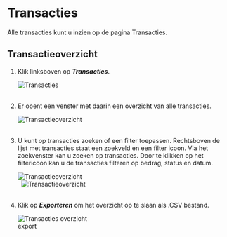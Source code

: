 # Transacties

Alle transacties kunt u inzien op de pagina Transacties.

## Transactieoverzicht

1.  Klik linksboven op **_Transacties_**.

    <img src="https://raw.githubusercontent.com/teamforus/manuals/master/img/manual-gemeente-transacties-menu.png" alt="Transacties" style="max-width:300px">
    <br />&nbsp;

2.  Er opent een venster met daarin een overzicht van alle transacties.

    <img src="https://raw.githubusercontent.com/teamforus/manuals/master/img/manual-gemeente-transactie-overzicht.png" alt="Transactieoverzicht">
    <br />&nbsp;

3.  U kunt op transacties zoeken of een filter toepassen. Rechtsboven de lijst met transacties staat een zoekveld en een filter icoon. Via het zoekvenster kan u zoeken op transacties. Door te klikken op het filtericoon kan u de transacties filteren op bedrag, status en datum.

    <img src="https://raw.githubusercontent.com/teamforus/manuals/master/img/manual-gemeente-transacties-zoek.png" alt="Transactieoverzicht" style="max-width:300px">
    <br />&nbsp;

    <img src="https://raw.githubusercontent.com/teamforus/manuals/master/img/manual-gemeente-transacties-filter.png" alt="Transactieoverzicht" style="max-width:300px">
    <br />&nbsp;


4. Klik op **_Exporteren_** om het overzicht op te slaan als .CSV bestand.

    <img src="https://raw.githubusercontent.com/teamforus/manuals/master/img/manual-aanbieder-transactieoverzicht-export.png" alt="Transacties overzicht export" style="max-width:200px">
    <br />&nbsp;
